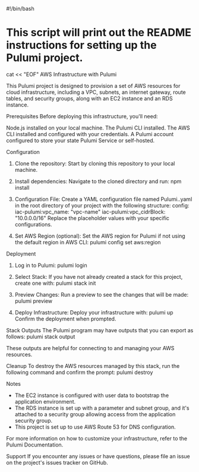 #!/bin/bash

# This script will print out the README instructions for setting up the Pulumi project.

cat << "EOF"
AWS Infrastructure with Pulumi

This Pulumi project is designed to provision a set of AWS resources for cloud infrastructure, including a VPC, subnets, an internet gateway, route tables, and security groups, along with an EC2 instance and an RDS instance.

Prerequisites
Before deploying this infrastructure, you'll need:

Node.js installed on your local machine.
The Pulumi CLI installed.
The AWS CLI installed and configured with your credentials.
A Pulumi account configured to store your state Pulumi Service or self-hosted.

Configuration
1. Clone the repository:
   Start by cloning this repository to your local machine.

2. Install dependencies:
   Navigate to the cloned directory and run:
   npm install

3. Configuration File:
   Create a YAML configuration file named Pulumi.<stack>.yaml in the root directory of your project with the following structure:
   config:
     iac-pulumi:vpc_name: "vpc-name"
     iac-pulumi:vpc_cidrBlock: "10.0.0.0/16"
   Replace the placeholder values with your specific configurations.

4. Set AWS Region (optional):
   Set the AWS region for Pulumi if not using the default region in AWS CLI:
   pulumi config set aws:region <your-region>

Deployment
1. Log in to Pulumi:
   pulumi login

2. Select Stack:
   If you have not already created a stack for this project, create one with:
   pulumi stack init <stack-name>

3. Preview Changes:
   Run a preview to see the changes that will be made:
   pulumi preview

4. Deploy Infrastructure:
   Deploy your infrastructure with:
   pulumi up
   Confirm the deployment when prompted.

Stack Outputs
The Pulumi program may have outputs that you can export as follows:
pulumi stack output

These outputs are helpful for connecting to and managing your AWS resources.

Cleanup
To destroy the AWS resources managed by this stack, run the following command and confirm the prompt:
pulumi destroy

Notes
- The EC2 instance is configured with user data to bootstrap the application environment.
- The RDS instance is set up with a parameter and subnet group, and it's attached to a security group allowing access from the application security group.
- This project is set up to use AWS Route 53 for DNS configuration.

For more information on how to customize your infrastructure, refer to the Pulumi Documentation.

Support
If you encounter any issues or have questions, please file an issue on the project's issues tracker on GitHub.


